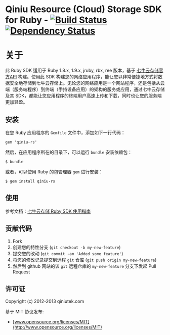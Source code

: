 # Qiniu Resource (Cloud) Storage SDK for Ruby - [![Build Status](https://api.travis-ci.org/qiniu/ruby-sdk.png?branch=master)](https://travis-ci.org/qiniu/ruby-sdk) [![Dependency Status](https://gemnasium.com/why404/qiniu-rs-for-ruby.png)](https://gemnasium.com/why404/qiniu-rs-for-ruby)

# 关于

此 Ruby SDK 适用于 Ruby 1.8.x, 1.9.x, jruby, rbx, ree 版本，基于 [七牛云存储官方API](http://docs.qiniutek.com/v3/api/) 构建。使用此 SDK 构建您的网络应用程序，能让您以非常便捷地方式将数据安全地存储到七牛云存储上。无论您的网络应用是一个网站程序，还是包括从云端（服务端程序）到终端（手持设备应用）的架构的服务或应用，通过七牛云存储及其 SDK，都能让您应用程序的终端用户高速上传和下载，同时也让您的服务端更加轻盈。

## 安装

在您 Ruby 应用程序的 `Gemfile` 文件中，添加如下一行代码：

    gem 'qiniu-rs'

然后，在应用程序所在的目录下，可以运行 `bundle` 安装依赖包：

    $ bundle

或者，可以使用 Ruby 的包管理器 `gem` 进行安装：

    $ gem install qiniu-rs

## 使用

参考文档：[七牛云存储 Ruby SDK 使用指南](http://docs.qiniutek.com/v3/sdk/ruby/)

## 贡献代码

1. Fork
2. 创建您的特性分支 (`git checkout -b my-new-feature`)
3. 提交您的改动 (`git commit -am 'Added some feature'`)
4. 将您的修改记录提交到远程 `git` 仓库 (`git push origin my-new-feature`)
5. 然后到 github 网站的该 `git` 远程仓库的 `my-new-feature` 分支下发起 Pull Request

## 许可证

Copyright (c) 2012-2013 qiniutek.com

基于 MIT 协议发布:

* [www.opensource.org/licenses/MIT](http://www.opensource.org/licenses/MIT)

